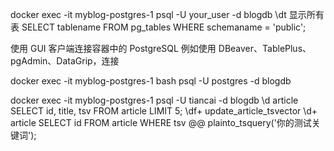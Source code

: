 docker exec -it myblog-postgres-1 psql -U your_user -d blogdb
\dt 显示所有表
SELECT tablename FROM pg_tables WHERE schemaname = 'public';

使用 GUI 客户端连接容器中的 PostgreSQL
例如使用 DBeaver、TablePlus、pgAdmin、DataGrip，连接

docker exec -it myblog-postgres-1 bash
psql -U postgres -d blogdb

docker exec -it myblog-postgres-1 psql -U tiancai -d blogdb
\d article
SELECT id, title, tsv FROM article LIMIT 5;
\df+ update_article_tsvector
\d+ article
SELECT id FROM article WHERE tsv @@ plainto_tsquery('你的测试关键词');


